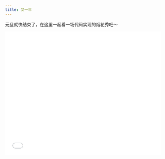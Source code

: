 ```yaml
---
title: 又一年
---
```


<script>
import Timer from '../components/Timer.vue'
import Tip from '../components/Tip.vue'

export default {
  props: ['slot-key'],
  components: { Timer, Tip },
}
</script>

<Timer festival="元旦" date="2023-01-01 00:00:00" />

<Timer festival="新年" date="2023-01-22 00:00:00" />

元旦就快结束了，在这里一起看一场代码实现的烟花秀吧～ 

<iframe src="/pages/fireworks/index.html" width="100%" height="400" style="border: none;" />

## 2022 马上就结束了

最近断断续续地看了看 `《请回答 1988》`，目前也只看到第 12 集 - `所谓爱一个人`

善宇发现 👩 去澡堂打工刷池子的事，跟宝拉抱怨。宝拉只是拍拍他的肩膀说：`喂，行了。回去揉揉妈妈的肩膀吧`

<Tip type="warning" title="❤️">
  <p>
    你不高兴让妈妈受苦是吧，那样你才能更加安心<br>
    但妈妈是不高兴，买不起给你的耐克运动鞋，你只为自己着想吗，不为妈妈着想吗？你这个不懂事的家伙<br>
    所谓爱一个人是：<code>不是宽裕了想要给予，而是恳切地必须给予</code>
  </p>
</Tip>

不管是 小时候的吃穿用度、苛责批评或是如今微信里的一句 “你放假了”、“你吃饭了吗” ...... 有着他们的不善言辞，有着他们不知如何跟长大的你沟通地拘谨，害怕打扰到你，只能小心翼翼地关心你的一些日常琐事

2022 年，不知道怎么总结吧，反正就疫情反反复复，躺玩半年干半年也就这么过去了，年底放开疫情防控，大家也都陆陆续续地 🐑 了，不过有了之前疫苗的作用以及 奥密克戎 毒性地降低，也没有疫情初期那么地让人闻阳色变了

年底了，我算是入了决赛圈了，还没 🐑 的我好像让人家很惊讶。不过也反映出社交人缘差吧，不过我自己并不觉得这是个问题。只是在大家看来从不合群罢了......

## 2023 也马上到了

疫情放开后，村里面不少人都或多或少因为感染加上本身的其他疾病而离世，家里都在感叹疫情导致的死亡率在近两个月里增大了很多倍，虽然新冠肺炎可能并不是直接致死

2023 可能还是那样吧，我觉得只要家里人身体健康就好，其他的好像都不咋重要

> BGM: [《你不要担心》—— BiliBili](https://www.bilibili.com/video/BV1x44y1m75b/?spm_id_from=333.337.search-card.all.click&vd_source=ad0a5fa78eaa129494f810ae16d79b25)
